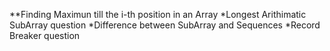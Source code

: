 **Finding Maximun till the i-th position in an Array
*Longest Arithimatic SubArray question
*Difference between SubArray and Sequences
*Record Breaker question
